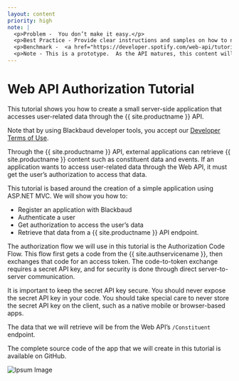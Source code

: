```yaml
---
layout: content
priority: high
note: |  
  <p>Problem -  You don’t make it easy.</p>
  <p>Best Practice - Provide clear instructions and samples on how to negotiate OAuth.</p>
  <p>Benchmark -  <a href="https://developer.spotify.com/web-api/tutorial/" target="_blank">Web API Tutorial</a></p> 
  <p>Note - This is a prototype.  As the API matures, this content will change.</p> 
---
```


# Web API Authorization Tutorial #

This tutorial shows you how to create a small server-side application that accesses user-related data through the  {{ site.productname }} API.


<p class="alert alert-info">Note that by using Blackbaud developer tools, you accept our <a href="{{ '/legal/' | prepend: site.baseurl }}" >Developer Terms of Use</a>. </p>

Through the {{ site.productname }} API, external applications can retrieve {{ site.productname }} content such as constituent data and events. If an application wants to access user-related data through the Web API, it must get the user’s authorization to access that data.

This tutorial is based around the creation of a simple application using ASP.NET MVC.   We will show you how to:

- Register an application with Blackbaud
- Authenticate a user
- Get authorization to access the user’s data
- Retrieve that data from a {{ site.productname }} API endpoint.

The authorization flow we will use in this tutorial is the Authorization Code Flow. This flow first gets a code from the {{ site.authservicename }}, then exchanges that code for an access token. The code-to-token exchange requires a secret API key, and for security is done through direct server-to-server communication. 

<p class="alert alert-info">It is important to keep the secret API key secure.  You should never expose the secret API key in your code.  You should take special care to never store the secret API key on the client, such as a native mobile or browser-based apps.</p>

The data that we will retrieve will be from the Web API’s `/Constituent` endpoint.

The complete source code of the app that we will create in this tutorial is available on GitHub.


![Ipsum Image][ipsum-image-00]



[ipsum-image-00]: http://placehold.it/800x300
[ipsum-image-01]: http://placehold.it/800x800
[ipsum-image-02]: http://placehold.it/800x200
[ipsum-image-03]: http://placehold.it/800x200

[ipsum-image-00A]: holder.js/800x300
[ipsum-image-01A]: holder.js/800x800
[ipsum-image-02A]: holder.js/800x200
[ipsum-image-03A]: holder.js/800x200/sky


